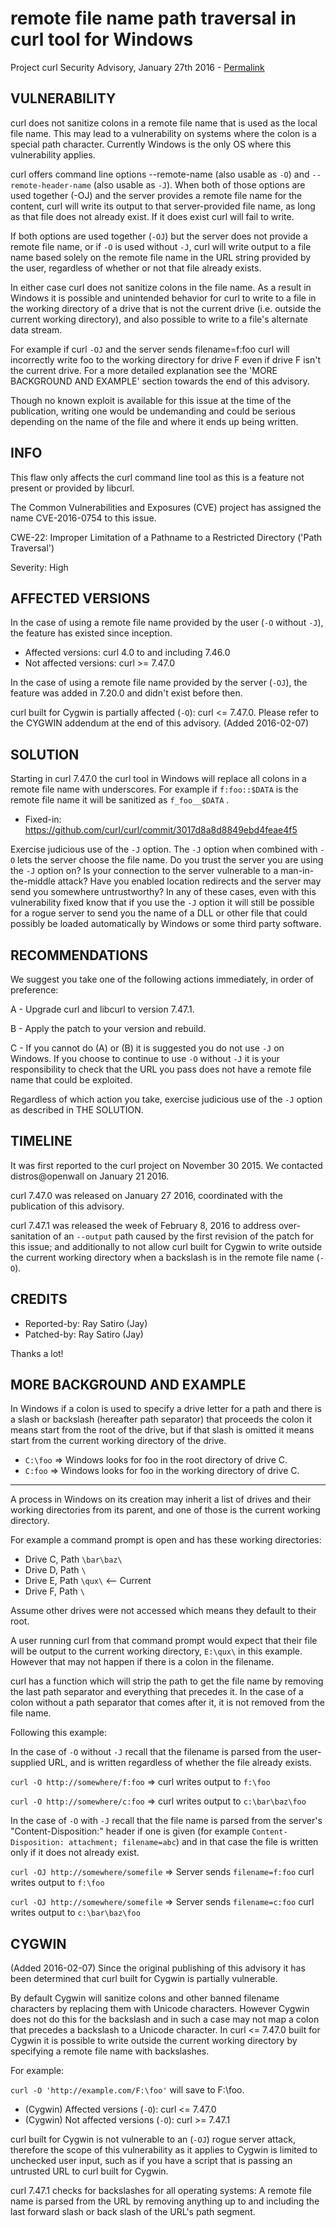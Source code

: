 remote file name path traversal in curl tool for Windows
========================================================

Project curl Security Advisory, January 27th 2016 -
[Permalink](https://curl.se/docs/CVE-2016-0754.html)

VULNERABILITY
-------------

curl does not sanitize colons in a remote file name that is used as the local
file name. This may lead to a vulnerability on systems where the colon is a
special path character. Currently Windows is the only OS where this
vulnerability applies.

curl offers command line options --remote-name (also usable as `-O`) and
`--remote-header-name` (also usable as `-J`). When both of those options are
used together (-OJ) and the server provides a remote file name for the
content, curl will write its output to that server-provided file name, as long
as that file does not already exist. If it does exist curl will fail to write.

If both options are used together (`-OJ`) but the server does not provide a
remote file name, or if `-O` is used without `-J`, curl will write output to a
file name based solely on the remote file name in the URL string provided by
the user, regardless of whether or not that file already exists.

In either case curl does not sanitize colons in the file name. As a result in
Windows it is possible and unintended behavior for curl to write to a file in
the working directory of a drive that is not the current drive (i.e. outside
the current working directory), and also possible to write to a file's
alternate data stream.

For example if curl `-OJ` and the server sends filename=f:foo curl will
incorrectly write foo to the working directory for drive F even if drive F
isn't the current drive. For a more detailed explanation see the 'MORE
BACKGROUND AND EXAMPLE' section towards the end of this advisory.

Though no known exploit is available for this issue at the time of the
publication, writing one would be undemanding and could be serious depending
on the name of the file and where it ends up being written.

INFO
----

This flaw only affects the curl command line tool as this is a feature not
present or provided by libcurl.

The Common Vulnerabilities and Exposures (CVE) project has assigned the name
CVE-2016-0754 to this issue.

CWE-22: Improper Limitation of a Pathname to a Restricted Directory ('Path Traversal')

Severity: High

AFFECTED VERSIONS
-----------------

In the case of using a remote file name provided by the user (`-O` without
`-J`), the feature has existed since inception.

- Affected versions: curl 4.0 to and including 7.46.0
- Not affected versions: curl >= 7.47.0

In the case of using a remote file name provided by the server (`-OJ`), the
feature was added in 7.20.0 and didn't exist before then.

curl built for Cygwin is partially affected (`-O`): curl <= 7.47.0. Please
refer to the CYGWIN addendum at the end of this advisory. (Added 2016-02-07)

SOLUTION
------------

Starting in curl 7.47.0 the curl tool in Windows will replace all colons in a
remote file name with underscores. For example if `f:foo::$DATA` is the remote
file name it will be sanitized as `f_foo__$DATA` .

- Fixed-in: https://github.com/curl/curl/commit/3017d8a8d8849ebd4feae4f5

Exercise judicious use of the `-J` option. The `-J` option when combined with
`-O` lets the server choose the file name. Do you trust the server you are
using the `-J` option on? Is your connection to the server vulnerable to a
man-in-the-middle attack? Have you enabled location redirects and the server
may send you somewhere untrustworthy? In any of these cases, even with this
vulnerability fixed know that if you use the `-J` option it will still be
possible for a rogue server to send you the name of a DLL or other file that
could possibly be loaded automatically by Windows or some third party
software.

RECOMMENDATIONS
---------------

We suggest you take one of the following actions immediately, in order of
preference:

 A - Upgrade curl and libcurl to version 7.47.1.

 B - Apply the patch to your version and rebuild.

 C - If you cannot do (A) or (B) it is suggested you do not use `-J` on
     Windows.  If you choose to continue to use `-O` without `-J` it is your
     responsibility to check that the URL you pass does not have a remote file
     name that could be exploited.

Regardless of which action you take, exercise judicious use of the `-J` option
as described in THE SOLUTION.

TIMELINE
---------

It was first reported to the curl project on November 30 2015. We contacted
distros@openwall on January 21 2016.

curl 7.47.0 was released on January 27 2016, coordinated with the publication
of this advisory.

curl 7.47.1 was released the week of February 8, 2016 to address
over-sanitation of an `--output` path caused by the first revision of the
patch for this issue; and additionally to not allow curl built for Cygwin to
write outside the current working directory when a backslash is in the remote
file name (`-O`).

CREDITS
-------

- Reported-by: Ray Satiro (Jay)
- Patched-by: Ray Satiro (Jay)

Thanks a lot!

MORE BACKGROUND AND EXAMPLE
---------------------------

In Windows if a colon is used to specify a drive letter for a path and there
is a slash or backslash (hereafter path separator) that proceeds the colon it
means start from the root of the drive, but if that slash is omitted it means
start from the current working directory of the drive.

 - `C:\foo` => Windows looks for foo in the root directory of drive C.
 - `C:foo` => Windows looks for foo in the working directory of drive C.

---

A process in Windows on its creation may inherit a list of drives and their
working directories from its parent, and one of those is the current working
directory.

For example a command prompt is open and has these working directories:

 - Drive C, Path `\bar\baz\`
 - Drive D, Path `\`
 - Drive E, Path `\qux\`    <-- Current
 - Drive F, Path `\`

Assume other drives were not accessed which means they default to their root.

A user running curl from that command prompt would expect that their file will
be output to the current working directory, `E:\qux\` in this example. However
that may not happen if there is a colon in the filename.

curl has a function which will strip the path to get the file name by removing
the last path separator and everything that precedes it. In the case of a colon
without a path separator that comes after it, it is not removed from the file
name.

Following this example:

In the case of `-O` without `-J` recall that the filename is parsed from the
user- supplied URL, and is written regardless of whether the file already
exists.

`curl -O http://somewhere/f:foo` => curl writes output to `f:\foo`

`curl -O http://somewhere/c:foo` => curl writes output to `c:\bar\baz\foo`

In the case of `-O` with `-J` recall that the file name is parsed from the
server's "Content-Disposition:" header if one is given (for example
`Content-Disposition: attachment; filename=abc`) and in that case the file is
written only if it does not already exist.

`curl -OJ http://somewhere/somefile` => Server sends `filename=f:foo`
                                        curl writes output to `f:\foo`

`curl -OJ http://somewhere/somefile` => Server sends `filename=c:foo`
                                        curl writes output to `c:\bar\baz\foo`

CYGWIN
------
(Added 2016-02-07) Since the original publishing of this advisory it has been
determined that curl built for Cygwin is partially vulnerable.

By default Cygwin will sanitize colons and other banned filename characters by
replacing them with Unicode characters. However Cygwin does not do this for the
backslash and in such a case may not map a colon that precedes a backslash to a
Unicode character. In curl <= 7.47.0 built for Cygwin it is possible to write
outside the current working directory by specifying a remote file name with
backslashes.

For example:

`curl -O 'http://example.com/F:\foo'` will save to F:\foo.

- (Cygwin) Affected versions (`-O`): curl <= 7.47.0
- (Cygwin) Not affected versions (`-O`): curl >= 7.47.1

curl built for Cygwin is not vulnerable to an (`-OJ`) rogue server attack,
therefore the scope of this vulnerability as it applies to Cygwin is limited
to unchecked user input, such as if you have a script that is passing an
untrusted URL to curl built for Cygwin.

curl 7.47.1 checks for backslashes for all operating systems: A remote file
name is parsed from the URL by removing anything up to and including the last
forward slash or back slash of the URL's path segment.
